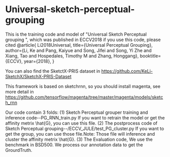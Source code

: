 # Universal-sketch-perceptual-grouping
This is the training code and model of "Universal Sketch Perceptual grouping ", which was published in ECCV2018
if you use this code, please cited
@article{
  Li2018Universal,
  title={Universal Perceptual Grouping},
  author={Li, Ke and Pang, Kaiyue and Song, Jifei and Song, Yi Zhe and Xiang, Tao and Hospedales, Timothy M and Zhang, Honggang},
  booktitle={ECCV},
  year={2018},
}

You can also find the SketctX-PRIS dataset in 
https://github.com/KeLi-SketchX/SketchX-PRIS-Dataset

This framework is based on sketchrnn, so you should install magenta, see more detail in https://github.com/tensorflow/magenta/tree/master/magenta/models/sketch_rnn

Our code contain 3 folds:
(1) Sketch Perceptual grouper training and inference code--PG_RNN_train.py
If you want to retrain the model or get the affinity metrix \hat{G}, you can use this file.
(2) The postprocess code of Sketch Perceptual grouping--/ECCV_JULE/test_PG_cluster.py
If you want to get the group, you can use those file.Note: Those file will inference and cluster the affinity metrix \hat{G}.
(3) The Evaluation code, We use the benchmark in BSD500. We process our annotation data to get the GrourdTruth.
